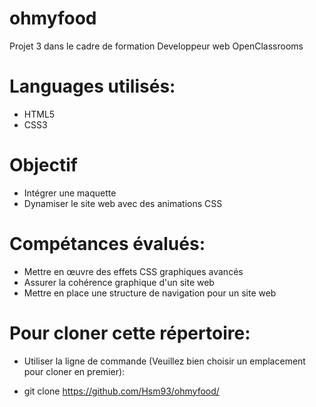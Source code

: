 # ohmyfood
Projet 3 dans le cadre de formation Developpeur web OpenClassrooms


# Languages utilisés:
 - HTML5
 - CSS3
  
# Objectif

 - Intégrer une maquette
 - Dynamiser le site web avec des animations CSS
 
 
# Compétances évalués:

 - Mettre en œuvre des effets CSS graphiques avancés
 - Assurer la cohérence graphique d'un site web
 - Mettre en place une structure de navigation pour un site web
 
# Pour cloner cette répertoire: 

 - Utiliser la ligne de commande (Veuillez bien choisir un emplacement pour cloner en premier):
 
  - git clone https://github.com/Hsm93/ohmyfood/
